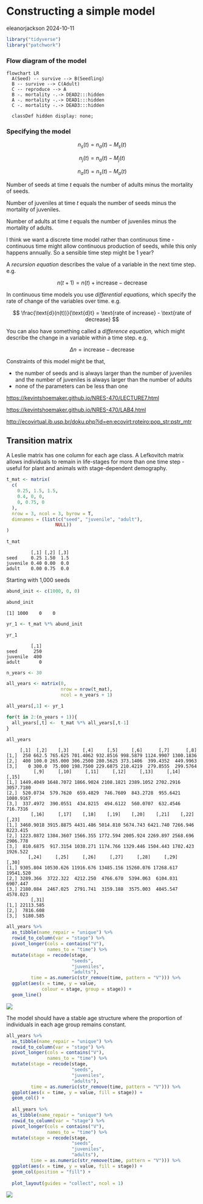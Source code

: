 # Constructing a simple model
eleanorjackson
2024-10-11

``` r
library("tidyverse")
library("patchwork")
```

### Flow diagram of the model

``` mermaid
flowchart LR
  A(Seed) -- survive --> B(Seedling)
  B -- survive --> C(Adult)
  C -- reproduce --> A
  B -. mortality -.-> DEAD2:::hidden
  A -. mortality -.-> DEAD1:::hidden
  C -. mortality -.-> DEAD3:::hidden
  
  classDef hidden display: none;
```

### Specifying the model

$$
n_s(t) = n_a(t) - M_s(t)
$$

$$
n_j(t) = n_a(t) - M_j(t)
$$

$$
n_a(t) = n_s(t) - M_a(t)
$$

Number of seeds at time $t$ equals the number of adults minus the
mortality of seeds.

Number of juveniles at time $t$ equals the number of seeds minus the
mortality of juveniles.

Number of adults at time $t$ equals the number of juveniles minus the
mortality of adults.

I think we want a discrete time model rather than continuous time -
continuous time might allow continuous production of seeds, while this
only happens annually. So a sensible time step might be 1 year?

A *recursion equation* describes the value of a variable in the next
time step. e.g.

$$
n(t + 1) = n(t) + \text{increase} - \text{decrease}
$$

In continuous time models you use *differential equations,* which
specify the rate of change of the variables over time. e.g.

$$
\frac{\text{d}(n(t))}{\text{d}t} = \text{rate of increase} - \text{rate of decrease}
$$

You can also have something called a *difference equation,* which might
describe the change in a variable within a time step. e.g.

$$
\Delta n = \text{increase} - \text{decrease}
$$

Constraints of this model might be that,

- the number of seeds and is always larger than the number of juveniles
  and the number of juveniles is always larger than the number of adults
- none of the parameters can be less than one

https://kevintshoemaker.github.io/NRES-470/LECTURE7.html

https://kevintshoemaker.github.io/NRES-470/LAB4.html

http://ecovirtual.ib.usp.br/doku.php?id=en:ecovirt:roteiro:pop_str:pstr_mtr

## Transition matrix

A Leslie matrix has one column for each age class. A Lefkovitch matrix
allows individuals to remain in life-stages for more than one time
step - useful for plant and animals with stage-dependent demography.

``` r
t_mat <- matrix(     
  c(
    0.25, 1.5, 1.5,
    0.4, 0, 0,
    0, 0.75, 0
  ),
  nrow = 3, ncol = 3, byrow = T,
  dimnames = (list(c("seed", "juvenile", "adult"),
                  NULL))
)

t_mat
```

             [,1] [,2] [,3]
    seed     0.25 1.50  1.5
    juvenile 0.40 0.00  0.0
    adult    0.00 0.75  0.0

Starting with 1,000 seeds

``` r
abund_init <- c(1000, 0, 0)

abund_init
```

    [1] 1000    0    0

``` r
yr_1 <- t_mat %*% abund_init 

yr_1
```

             [,1]
    seed      250
    juvenile  400
    adult       0

``` r
n_years <- 30

all_years <- matrix(0, 
                    nrow = nrow(t_mat), 
                    ncol = n_years + 1)

all_years[,1] <- yr_1

for(t in 2:(n_years + 1)){   
  all_years[,t] <-  t_mat %*% all_years[,t-1]
}

all_years
```

         [,1]  [,2]    [,3]     [,4]     [,5]     [,6]      [,7]      [,8]
    [1,]  250 662.5 765.625 701.4062 932.8516 998.5879 1124.9907 1300.1836
    [2,]  400 100.0 265.000 306.2500 280.5625 373.1406  399.4352  449.9963
    [3,]    0 300.0  75.000 198.7500 229.6875 210.4219  279.8555  299.5764
              [,9]     [,10]     [,11]     [,12]     [,13]     [,14]     [,15]
    [1,] 1449.4049 1648.7072 1866.9024 2108.1821 2389.1052 2702.2916 3057.7180
    [2,]  520.0734  579.7620  659.4829  746.7609  843.2728  955.6421 1080.9167
    [3,]  337.4972  390.0551  434.8215  494.6122  560.0707  632.4546  716.7316
             [,16]     [,17]    [,18]    [,19]    [,20]    [,21]    [,22]    [,23]
    [1,] 3460.9018 3915.8875 4431.486 5014.810 5674.743 6421.740 7266.946 8223.415
    [2,] 1223.0872 1384.3607 1566.355 1772.594 2005.924 2269.897 2568.696 2906.778
    [3,]  810.6875  917.3154 1038.271 1174.766 1329.446 1504.443 1702.423 1926.522
            [,24]     [,25]     [,26]     [,27]     [,28]     [,29]     [,30]
    [1,] 9305.804 10530.626 11916.676 13485.156 15260.076 17268.617 19541.520
    [2,] 3289.366  3722.322  4212.250  4766.670  5394.063  6104.031  6907.447
    [3,] 2180.084  2467.025  2791.741  3159.188  3575.003  4045.547  4578.023
             [,31]
    [1,] 22113.585
    [2,]  7816.608
    [3,]  5180.585

``` r
all_years %>% 
  as_tibble(name_repair = "unique") %>% 
  rowid_to_column(var = "stage") %>% 
  pivot_longer(cols = contains("V"),
               names_to = "time") %>% 
  mutate(stage = recode(stage, 
                        "seeds",
                        "juveniles",
                        "adults"),
         time = as.numeric(str_remove(time, pattern = "V"))) %>% 
  ggplot(aes(x = time, y = value, 
             colour = stage, group = stage)) +
  geom_line()
```

![](figures/2024-09-09_constructing-a-model/unnamed-chunk-7-1.png)

The model should have a stable age structure where the proportion of
individuals in each age group remains constant.

``` r
all_years %>% 
  as_tibble(name_repair = "unique") %>% 
  rowid_to_column(var = "stage") %>% 
  pivot_longer(cols = contains("V"),
               names_to = "time") %>% 
  mutate(stage = recode(stage, 
                        "seeds",
                        "juveniles",
                        "adults"),
         time = as.numeric(str_remove(time, pattern = "V"))) %>% 
  ggplot(aes(x = time, y = value, fill = stage)) +
  geom_col() +
  
  all_years %>% 
  as_tibble(name_repair = "unique") %>% 
  rowid_to_column(var = "stage") %>% 
  pivot_longer(cols = contains("V"),
               names_to = "time") %>% 
  mutate(stage = recode(stage, 
                        "seeds",
                        "juveniles",
                        "adults"),
         time = as.numeric(str_remove(time, pattern = "V"))) %>% 
  ggplot(aes(x = time, y = value, fill = stage)) +
  geom_col(position = "fill") +
  
  plot_layout(guides = "collect", ncol = 1)
```

![](figures/2024-09-09_constructing-a-model/unnamed-chunk-8-1.png)
